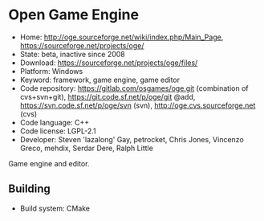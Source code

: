 # Open Game Engine

- Home: http://oge.sourceforge.net/wiki/index.php/Main_Page, https://sourceforge.net/projects/oge/
- State: beta, inactive since 2008
- Download: https://sourceforge.net/projects/oge/files/
- Platform: Windows
- Keyword: framework, game engine, game editor
- Code repository: https://gitlab.com/osgames/oge.git (combination of cvs+svn+git), https://git.code.sf.net/p/oge/git @add, https://svn.code.sf.net/p/oge/svn (svn), http://oge.cvs.sourceforge.net (cvs)
- Code language: C++
- Code license: LGPL-2.1
- Developer: Steven 'lazalong' Gay, petrocket, Chris Jones, Vincenzo Greco, mehdix, Serdar Dere, Ralph Little

Game engine and editor.

## Building

- Build system: CMake
